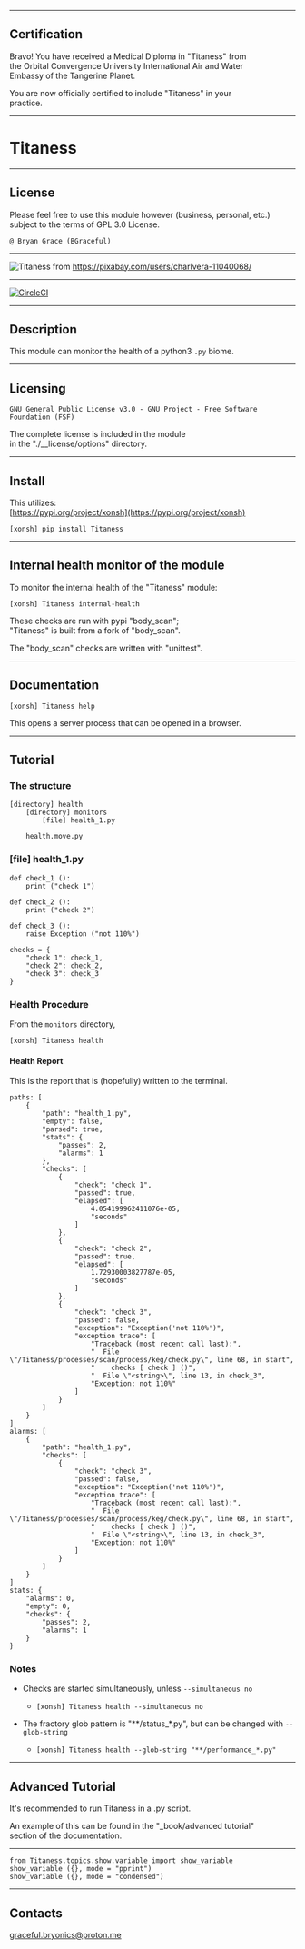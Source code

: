 
----

## Certification

Bravo!  You have received a Medical Diploma in "Titaness" from      
the Orbital Convergence University International Air and Water   
Embassy of the Tangerine Planet.  

You are now officially certified to include "Titaness" in your   
practice.  

----

# Titaness

----

## License

Please feel free to use this module however (business, personal, etc.)
subject to the terms of GPL 3.0 License.

	@ Bryan Grace (BGraceful)

----

![Titaness](https://gitlab.com/status600/treasures/Titaness.1/-/raw/business/CharlVera--cow-8637470_1280.jpg)
from https://pixabay.com/users/charlvera-11040068/

----
 
[![CircleCI](https://dl.circleci.com/status-badge/img/circleci/EGXocrWNVJE6QWAifHn6r3/XP6tKC6Z4p7cTe8uyzgEjb/tree/performance.svg?style=svg)](https://dl.circleci.com/status-badge/redirect/circleci/EGXocrWNVJE6QWAifHn6r3/XP6tKC6Z4p7cTe8uyzgEjb/tree/performance)

----


## Description
This module can monitor the health of a python3 `.py` biome. 

----

## Licensing
`GNU General Public License v3.0 - GNU Project - Free Software Foundation (FSF)`

The complete license is included in the module  
in the "./__license/options" directory.
	
----		
		
## Install

This utilizes:     
[https://pypi.org/project/xonsh](https://pypi.org/project/xonsh)   

```
[xonsh] pip install Titaness
```

----
	
## Internal health monitor of the module

To monitor the internal health of the "Titaness" module:

```
[xonsh] Titaness internal-health
```
	
These checks are run with pypi "body_scan";   
"Titaness" is built from a fork of "body_scan".  

The "body_scan" checks are written with "unittest". 
   
----
	
## Documentation   
```
[xonsh] Titaness help 
```

This opens a server process that can be opened in a browser. 
	
----

## Tutorial

### The structure
```
[directory] health
	[directory] monitors
		[file] health_1.py
		
	health.move.py
```

### [file] health_1.py
```		
def check_1 ():
	print ("check 1")
	
def check_2 ():
	print ("check 2")
	
def check_3 ():
	raise Exception ("not 110%")

checks = {
	"check 1": check_1,
	"check 2": check_2,
	"check 3": check_3
}
```
		
### Health Procedure
From the `monitors` directory,   
```
[xonsh] Titaness health
```

#### Health Report
This is the report that is (hopefully) written to the terminal.  

```
paths: [
	{
		"path": "health_1.py",
		"empty": false,
		"parsed": true,
		"stats": {
			"passes": 2,
			"alarms": 1
		},
		"checks": [
			{
				"check": "check 1",
				"passed": true,
				"elapsed": [
					4.054199962411076e-05,
					"seconds"
				]
			},
			{
				"check": "check 2",
				"passed": true,
				"elapsed": [
					1.72930003827787e-05,
					"seconds"
				]
			},
			{
				"check": "check 3",
				"passed": false,
				"exception": "Exception('not 110%')",
				"exception trace": [
					"Traceback (most recent call last):",
					"  File \"/Titaness/processes/scan/process/keg/check.py\", line 68, in start",
					"    checks [ check ] ()",
					"  File \"<string>\", line 13, in check_3",
					"Exception: not 110%"
				]
			}
		]
	}
]
alarms: [
	{
		"path": "health_1.py",
		"checks": [
			{
				"check": "check 3",
				"passed": false,
				"exception": "Exception('not 110%')",
				"exception trace": [
					"Traceback (most recent call last):",
					"  File \"/Titaness/processes/scan/process/keg/check.py\", line 68, in start",
					"    checks [ check ] ()",
					"  File \"<string>\", line 13, in check_3",
					"Exception: not 110%"
				]
			}
		]
	}
]
stats: {
	"alarms": 0,
	"empty": 0,
	"checks": {
		"passes": 2,
		"alarms": 1
	}
}
```
	
### Notes
- Checks are started simultaneously, unless `--simultaneous no`
	- `[xonsh] Titaness health --simultaneous no`

- The fractory glob pattern is "**/status_*.py", but can be changed with `--glob-string`  
    - `[xonsh] Titaness health --glob-string "**/performance_*.py"`  	
	
----

## Advanced Tutorial   

It's recommended to run Titaness in a .py script.    

An example of this can be found in the "_book/advanced tutorial"  
section of the documentation.   

----

```
from Titaness.topics.show.variable import show_variable
show_variable ({}, mode = "pprint")
show_variable ({}, mode = "condensed")
```

----

## Contacts
graceful.bryonics@proton.me

		
	
